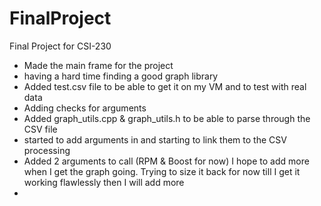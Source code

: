 # FinalProject
Final Project for CSI-230

- Made the main frame for the project 
- having a hard time finding a good graph library
- Added test.csv file to be able to get it on my VM and to test with real data
- Adding checks for arguments
- Added graph_utils.cpp & graph_utils.h to be able to parse through the CSV file
- started to add arguments in  and starting to link them to the CSV processing
- Added 2 arguments to call (RPM & Boost for now) I hope to add more when I get the graph going. Trying to size it back for now till I get it working flawlessly then I will add more
-
